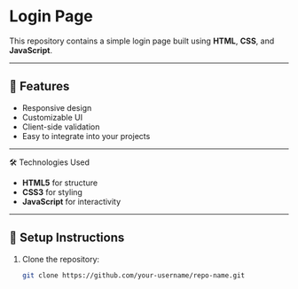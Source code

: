 # Login Page

This repository contains a simple login page built using **HTML**, **CSS**, and **JavaScript**.

---

## 🚀 Features
- Responsive design
- Customizable UI
- Client-side validation
- Easy to integrate into your projects

---

 🛠️ Technologies Used
- **HTML5** for structure
- **CSS3** for styling
- **JavaScript** for interactivity

---



## 🔧 Setup Instructions

1. Clone the repository:
   ```bash
   git clone https://github.com/your-username/repo-name.git

